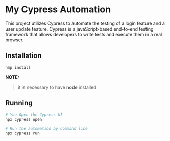 # My Cypress Automation 

This project utilizes Cypress to automate the testing of a login feature and a user update feature. Cypress is a javaScript-based end-to-end testing framework that allows developers to write tests and execute them in a real browser.

## Installation
```bash
nmp install
```
**NOTE:**
>
>it is necessary to have **node** installed

## Running
```bash
# You Open the Cypress UI
npx cypress open

# Run the automation by command line
npx cypress run
```
